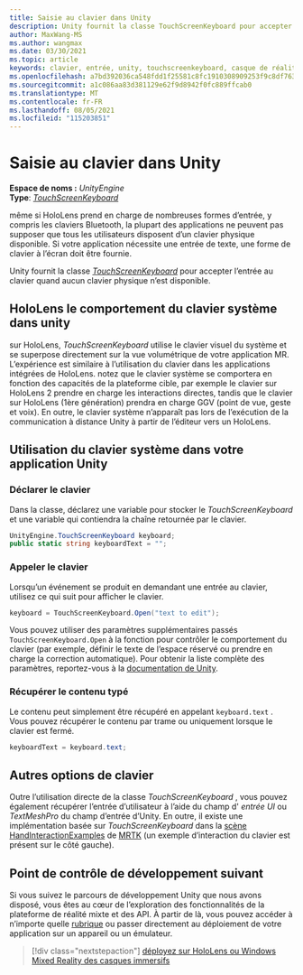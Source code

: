 ```yaml
---
title: Saisie au clavier dans Unity
description: Unity fournit la classe TouchScreenKeyboard pour accepter l’entrée au clavier quand aucun clavier physique n’est disponible.
author: MaxWang-MS
ms.author: wangmax
ms.date: 03/30/2021
ms.topic: article
keywords: clavier, entrée, unity, touchscreenkeyboard, casque de réalité mixte, casque windows mixed reality, casque de réalité virtuelle, HoloLens, HoloLens 2
ms.openlocfilehash: a7bd392036ca548fdd1f25581c8fc1910308909253f9c8df763e2039a32d3e9a
ms.sourcegitcommit: a1c086aa83d381129e62f9d8942f0fc889ffcab0
ms.translationtype: MT
ms.contentlocale: fr-FR
ms.lasthandoff: 08/05/2021
ms.locfileid: "115203851"
---
```

# <a name="keyboard-input-in-unity"></a>Saisie au clavier dans Unity

**Espace de noms :** *UnityEngine*<br>
 **Type**: *[TouchScreenKeyboard](https://docs.unity3d.com/ScriptReference/TouchScreenKeyboard.html)*

même si HoloLens prend en charge de nombreuses formes d’entrée, y compris les claviers Bluetooth, la plupart des applications ne peuvent pas supposer que tous les utilisateurs disposent d’un clavier physique disponible. Si votre application nécessite une entrée de texte, une forme de clavier à l’écran doit être fournie.

Unity fournit la classe *[TouchScreenKeyboard](https://docs.unity3d.com/ScriptReference/TouchScreenKeyboard.html)* pour accepter l’entrée au clavier quand aucun clavier physique n’est disponible.

## <a name="hololens-system-keyboard-behavior-in-unity"></a>HoloLens le comportement du clavier système dans unity

sur HoloLens, *TouchScreenKeyboard* utilise le clavier visuel du système et se superpose directement sur la vue volumétrique de votre application MR. L’expérience est similaire à l’utilisation du clavier dans les applications intégrées de HoloLens. notez que le clavier système se comportera en fonction des capacités de la plateforme cible, par exemple le clavier sur HoloLens 2 prendre en charge les interactions directes, tandis que le clavier sur HoloLens (1ère génération) prendra en charge GGV (point de vue, geste et voix). En outre, le clavier système n’apparaît pas lors de l’exécution de la communication à distance Unity à partir de l’éditeur vers un HoloLens.

## <a name="using-the-system-keyboard-in-your-unity-app"></a>Utilisation du clavier système dans votre application Unity

### <a name="declare-the-keyboard"></a>Déclarer le clavier

Dans la classe, déclarez une variable pour stocker le *TouchScreenKeyboard* et une variable qui contiendra la chaîne retournée par le clavier.

```cs
UnityEngine.TouchScreenKeyboard keyboard;
public static string keyboardText = "";
```

### <a name="invoke-the-keyboard"></a>Appeler le clavier

Lorsqu’un événement se produit en demandant une entrée au clavier, utilisez ce qui suit pour afficher le clavier.

```cs
keyboard = TouchScreenKeyboard.Open("text to edit");
```

Vous pouvez utiliser des paramètres supplémentaires passés `TouchScreenKeyboard.Open` à la fonction pour contrôler le comportement du clavier (par exemple, définir le texte de l’espace réservé ou prendre en charge la correction automatique). Pour obtenir la liste complète des paramètres, reportez-vous à la [documentation de Unity](https://docs.unity3d.com/ScriptReference/TouchScreenKeyboard.Open.html).

### <a name="retrieve-typed-contents"></a>Récupérer le contenu typé

Le contenu peut simplement être récupéré en appelant `keyboard.text` . Vous pouvez récupérer le contenu par trame ou uniquement lorsque le clavier est fermé.

```cs
keyboardText = keyboard.text;
```

## <a name="alternative-keyboard-options"></a>Autres options de clavier

Outre l’utilisation directe de la classe *TouchScreenKeyboard* , vous pouvez également récupérer l’entrée d’utilisateur à l’aide du champ d' *entrée UI* ou *TextMeshPro* du champ d’entrée d’Unity. En outre, il existe une implémentation basée sur *TouchScreenKeyboard* dans la [scène HandInteractionExamples](/windows/mixed-reality/mrtk-unity/features/example-scenes/hand-interaction-examples) de [MRTK](/windows/mixed-reality/mrtk-unity) (un exemple d’interaction du clavier est présent sur le côté gauche).

## <a name="next-development-checkpoint"></a>Point de contrôle de développement suivant

Si vous suivez le parcours de développement Unity que nous avons disposé, vous êtes au cœur de l’exploration des fonctionnalités de la plateforme de réalité mixte et des API. À partir de là, vous pouvez accéder à n’importe quelle [rubrique](unity-development-overview.md#3-advanced-features) ou passer directement au déploiement de votre application sur un appareil ou un émulateur.

> [!div class="nextstepaction"]
> [déployez sur HoloLens ou Windows Mixed Reality des casques immersifs](../platform-capabilities-and-apis/using-visual-studio.md)
